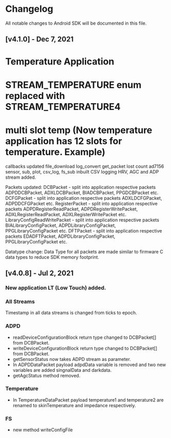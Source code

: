 # Changelog

All notable changes to Android SDK will be documented in this file.

## [v4.1.0] - Dec 7, 2021
# Temperature Application
# STREAM_TEMPERATURE enum replaced with STREAM_TEMPERATURE4
# multi slot temp (Now temperature application has 12 slots for temperature. Example)
callbacks updated
file_download
log_convert
get_packet lost count
ad7156 sensor, sub, plot, csv_log, fs_sub
inbuilt CSV logging
HRV, AGC and ADP stream added.

Packets updated:
DCBPacket - split into application respective packets ADPDDCBPacket, ADXLDCBPacket, BIADCBPacket, PPGDCBPacket etc.
DCFGPacket - split into application respective packets ADXLDCFGPacket, ADPDDCFGPacket etc.
RegisterPacket - split into application respective packets ADPDRegisterReadPacket, ADPDRegisterWritePacket, ADXLRegisterReadPacket, ADXLRegisterWritePacket etc.
LibraryConfigReadWritePacket - split into application respective packets BIALibraryConfigPacket, ADPDLibraryConfigPacket, PPGLibraryConfigPacket etc.
DFTPacket - split into application respective packets EDADFTPacket, ADPDLibraryConfigPacket, PPGLibraryConfigPacket etc.

Datatype change:
Data Type for all packets are made similar to firmware C data types to reduce SDK memory footprint.

## [v4.0.8] - Jul 2, 2021

### New application LT (Low Touch) added.

### All Streams

Timestamp in all data streams is changed from ticks to epoch.

### ADPD

- readDeviceConfigurationBlock return type changed to DCBPacket[] from DCBPacket.
- writeDeviceConfigurationBlock return type changed to DCBPacket[] from DCBPacket.
- getSensorStatus now takes ADPD stream as parameter.
- In ADPDDataPacket payload adpdData variable is removed and two new variables  are added singnalData and darkdata. 
- getAgcStatus method removed.

### Temperature

- In TemperatureDataPacket payload temperature1 and temperature2 are renamed to skinTemperature and impedance respectively.

### FS

- new method writeConfigFile





